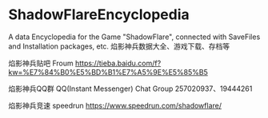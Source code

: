 # ShadowFlareEncyclopedia
 A data Encyclopedia for the Game "ShadowFlare", connected with SaveFiles and Installation packages, etc.
焰影神兵数据大全、游戏下载、存档等

焰影神兵贴吧   Froum
https://tieba.baidu.com/f?kw=%E7%84%B0%E5%BD%B1%E7%A5%9E%E5%85%B5

焰影神兵QQ群 QQ(Instant Messenger) Chat Group
257020937、19444261

焰影神兵竞速 speedrun
https://www.speedrun.com/shadowflare/
